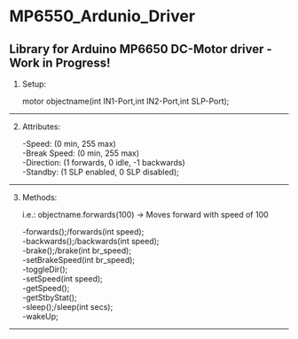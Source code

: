 # MP6550_Ardunio_Driver
Library for Arduino MP6650 DC-Motor driver - Work in Progress!
---------------------------------------------------------------------------------------------------
1. Setup:
	
	motor objectname(int IN1-Port,int IN2-Port,int SLP-Port);

----------------------------------------------------------------------------------------------------
2. Attributes:
	
	-Speed: (0 min, 255 max) <br />
	-Break Speed:   (0 min, 255 max) <br />
	-Direction:     (1 forwards, 0 idle, -1 backwards) <br />
	-Standby:       (1 SLP enabled, 0 SLP disabled); <br />

----------------------------------------------------------------------------------------------------
3. Methods:

    i.e.: objectname.forwards(100) -> Moves forward with speed of 100

	-forwards();/forwards(int speed); <br />
	-backwards();/backwards(int speed); <br />
	-brake();/brake(int br_speed); <br />
	-setBrakeSpeed(int br_speed); <br />
	-toggleDir(); <br />
	-setSpeed(int speed); <br />
	-getSpeed(); <br />
	-getStbyStat(); <br />
	-sleep();/sleep(int secs); <br />
	-wakeUp; <br />

----------------------------------------------------------------------------------------------------
